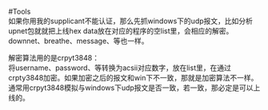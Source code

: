 #Tools  
如果你用我的supplicant不能认证，那么先抓windows下的udp报文，比如分析upnet包就就把上线hex data放在对应的程序的空list里，会相应的解密。  
downnet、breathe、message、等也一样。


解密算法用的是crpyt3848：  
将username、password、等转换为acsii对应数字，放在list里，在通过crpty3848加密。如果加密之后的报文和win下不一致，那就是加密算法不一样。  
通常用crpyt3848模拟与windows下udp报文是否一致，若一致，那必定是可以上线的。  

